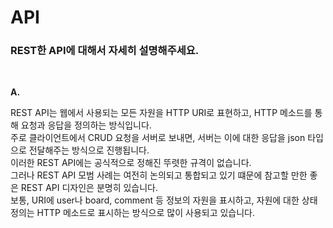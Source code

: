 # API

### REST한 API에 대해서 자세히 설명해주세요.

<br>

**A.**

REST API는 웹에서 사용되는 모든 자원을 HTTP URI로 표현하고, HTTP 메소드를 통해 요청과 응답을 정의하는 방식입니다.  
주로 클라이언트에서 CRUD 요청을 서버로 보내면, 서버는 이에 대한 응답을 json 타입으로 전달해주는 방식으로 진행됩니다.  
이러한 REST API에는 공식적으로 정해진 뚜렷한 규격이 없습니다.  
그러나 REST API 모범 사례는 여전히 논의되고 통합되고 있기 떄문에 참고할 만한 좋은 REST API 디자인은 분명히 있습니다.  
보통, URI에 user나 board, comment 등 정보의 자원을 표시하고, 자원에 대한 상태 정의는 HTTP 메소드로 표시하는 방식으로 많이 사용되고 있습니다.
